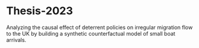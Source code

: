 # Thesis-2023
Analyzing the causal effect of deterrent policies on irregular migration flow to the UK by building a synthetic counterfactual model of  small boat arrivals.
